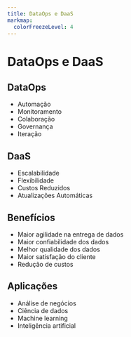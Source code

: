 ```yaml
---
title: DataOps e DaaS
markmap:
  colorFreezeLevel: 4
---
```


# DataOps e DaaS

## **DataOps**

- Automação
- Monitoramento
- Colaboração
- Governança
- Iteração

## **DaaS**

- Escalabilidade
- Flexibilidade
- Custos Reduzidos
- Atualizações Automáticas

## Benefícios

- Maior agilidade na entrega de dados
- Maior confiabilidade dos dados
- Melhor qualidade dos dados
- Maior satisfação do cliente
- Redução de custos

## Aplicações

- Análise de negócios
- Ciência de dados
- Machine learning
- Inteligência artificial
